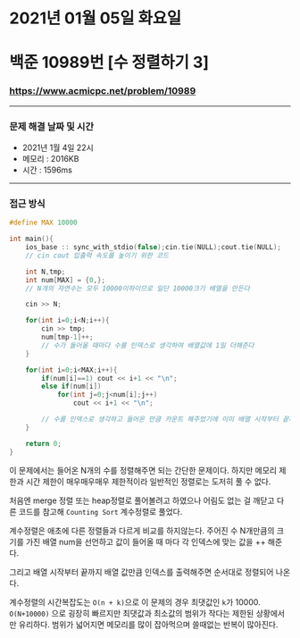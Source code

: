 
# 2021년 01월 05일 화요일
# 백준 10989번 [수 정렬하기 3]
### https://www.acmicpc.net/problem/10989

---

### 문제 해결 날짜 및 시간

- 2021년 1월 4일 22시
- 메모리 : 2016KB
- 시간 : 1596ms

---

### 접근 방식

```cpp
#define MAX 10000

int main(){
	ios_base :: sync_with_stdio(false);cin.tie(NULL);cout.tie(NULL);
    // cin cout 입출력 속도를 높이기 위한 코드

	int N,tmp;
	int num[MAX] = {0,};
    // N개의 자연수는 모두 10000이하이므로 일단 10000크기 배열을 만든다

	cin >> N;

	for(int i=0;i<N;i++){
		cin >> tmp;
		num[tmp-1]++;
        // 수가 들어올 때마다 수를 인덱스로 생각하여 배열값에 1일 더해준다
	}

	for(int i=0;i<MAX;i++){
		if(num[i]==1) cout << i+1 << "\n";
		else if(num[i])
			for(int j=0;j<num[i];j++)
				cout << i+1 << "\n";

        // 수를 인덱스로 생각하고 들어온 만큼 카운트 해주었기에 이미 배열 시작부터 끝까지 카운팅 된만큼 인덱스를 출력해준다.
	}

	return 0;
}
```

이 문제에서는 들어온 N개의 수를 정렬해주면 되는 간단한 문제이다. 하지만 메모리 제한과 시간 제한이 매우매우매우 제한적이라 일반적인 정렬로는 도저히 풀 수 없다. 

처음엔 merge 정렬 또는 heap정렬로 풀어볼려고 하였으나 어림도 없는 걸 깨닫고 다른 코드를 참고해 `Counting Sort` 계수정렬로 풀었다.

계수정렬은 애초에 다른 정렬들과 다르게 비교를 하지않는다. 주어진 수 N개만큼의 크기를 가진 배열 num을 선언하고 값이 들어올 때 마다 각 인덱스에 맞는 값을 ++ 해준다.

그리고 배열 시작부터 끝까지 배열 값만큼 인덱스를 출력해주면 순서대로 정렬되어 나온다.

계수정렬의 시간복잡도는 `O(n + k)`으로 이 문제의 경우 최댓값인 `k`가 10000. `O(N+10000)` 으로 굉장히 빠르지만 최댓값과 최소값의 범위가 작다는 제한된 상황에서만 유리하다. 범위가 넓어지면 메모리를 많이 잡아먹으며 쓸때없는 반복이 많아진다.
